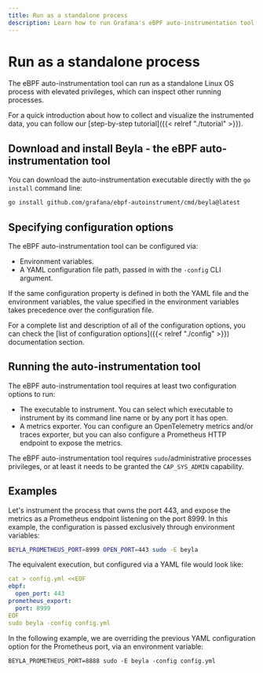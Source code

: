```yaml
---
title: Run as a standalone process
description: Learn how to run Grafana's eBPF auto-instrumentation tool as a standalone Linux process.
---
```


# Run as a standalone process

The eBPF auto-instrumentation tool can run as a standalone Linux OS process with
elevated privileges, which can inspect other running processes.

For a quick introduction about how to collect and visualize the instrumented
data, you can follow our [step-by-step tutorial]({{< relref "./tutorial" >}}).

## Download and install Beyla - the eBPF auto-instrumentation tool

You can download the auto-instrumentation executable directly with the `go install`
command line:

```sh
go install github.com/grafana/ebpf-autoinstrument/cmd/beyla@latest
```

## Specifying configuration options

The eBPF auto-instrumentation tool can be configured via:

* Environment variables.
* A YAML configuration file path, passed in with the `-config` CLI argument.

If the same configuration property is defined in both the YAML file and the environment
variables, the value specified in the environment variables takes precedence over the
configuration file. 

For a complete list and description of all of the configuration options, you can check the
[list of configuration options]({{< relref "./config" >}}) documentation section.

## Running the auto-instrumentation tool

The eBPF auto-instrumentation tool requires at least two configuration options to run:

* The executable to instrument. You can select which executable to instrument by its
  command line name or by any port it has open.
* A metrics exporter. You can configure an OpenTelemetry metrics and/or traces exporter, but
  you can also configure a Prometheus HTTP endpoint to expose the metrics.

The eBPF auto-instrumentation tool requires `sudo`/administrative processes privileges, or at
least it needs to be granted the `CAP_SYS_ADMIN` capability.

## Examples

Let's instrument the process that owns the port 443, and expose the metrics as a
Prometheus endpoint listening on the port 8999. In this example, the configuration is passed
exclusively through environment variables:

```sh
BEYLA_PROMETHEUS_PORT=8999 OPEN_PORT=443 sudo -E beyla
```

The equivalent execution, but configured via a YAML file would look like:

```yaml
cat > config.yml <<EOF
ebpf:
  open_port: 443
prometheus_export:
  port: 8999
EOF
sudo beyla -config config.yml
```

In the following example, we are overriding the previous YAML configuration option
for the Prometheus port, via an environment variable:

```
BEYLA_PROMETHEUS_PORT=8888 sudo -E beyla -config config.yml
```
